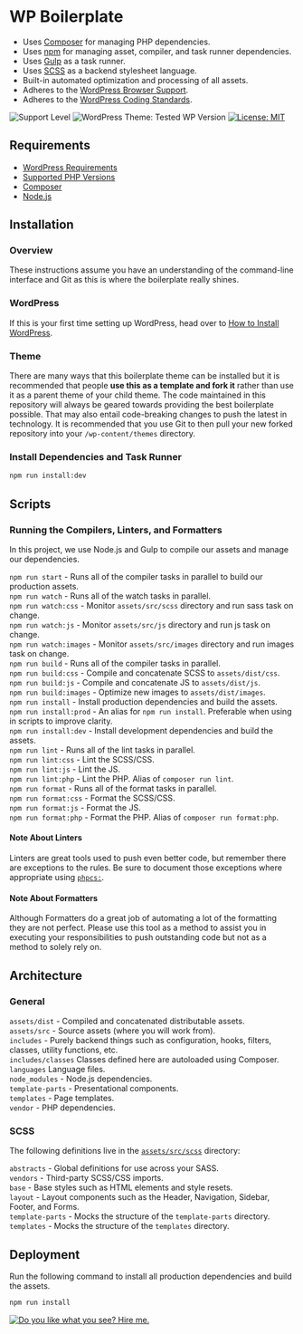 # WP Boilerplate

- Uses [Composer](https://getcomposer.org/) for managing PHP dependencies.
- Uses [npm](https://www.npmjs.com/) for managing asset, compiler, and task runner dependencies.
- Uses [Gulp](https://gulpjs.com/) as a task runner.
- Uses [SCSS](https://sass-lang.com/) as a backend stylesheet language.
- Built-in automated optimization and processing of all assets.
- Adheres to the [WordPress Browser Support](https://make.wordpress.org/core/handbook/best-practices/browser-support/).
- Adheres to the [WordPress Coding Standards](https://github.com/WordPress/WordPress-Coding-Standards).


![Support Level](https://img.shields.io/badge/support-beta-blueviolet.svg)
![WordPress Theme: Tested WP Version](https://img.shields.io/badge/wordpress-v5.4.1%20tested-brightgreen)
[![License: MIT](https://img.shields.io/badge/License-MIT-blue.svg)](https://github.com/stephensabatini/WP-Boilerplate/blob/master/LICENSE.md)


## Requirements

- [WordPress Requirements](https://wordpress.org/about/requirements/)
- [Supported PHP Versions](https://www.php.net/supported-versions.php)
- [Composer](https://getcomposer.org/download/)
- [Node.js](https://nodejs.org/en/download/)


## Installation

### Overview

These instructions assume you have an understanding of the command-line interface and Git as this is where the boilerplate really shines.


### WordPress

If this is your first time setting up WordPress, head over to [How to Install WordPress](https://wordpress.org/support/article/how-to-install-wordpress/).


### Theme

There are many ways that this boilerplate theme can be installed but it is recommended that people **use this as a template and fork it** rather than use it as a parent theme of your child theme. The code maintained in this repository will always be geared towards providing the best boilerplate possible. That may also entail code-breaking changes to push the latest in technology. It is recommended that you use Git to then pull your new forked repository into your `/wp-content/themes` directory.


### Install Dependencies and Task Runner

```sh
npm run install:dev
```

## Scripts

### Running the Compilers, Linters, and Formatters

In this project, we use Node.js and Gulp to compile our assets and manage our dependencies.

`npm run start` - Runs all of the compiler tasks in parallel to build our production assets.  
`npm run watch` - Runs all of the watch tasks in parallel.  
`npm run watch:css` - Monitor `assets/src/scss` directory and run sass task on change.  
`npm run watch:js` - Monitor `assets/src/js` directory and run js task on change.  
`npm run watch:images` - Monitor `assets/src/images` directory and run images task on change.  
`npm run build` - Runs all of the compiler tasks in parallel.  
`npm run build:css` - Compile and concatenate SCSS to `assets/dist/css`.  
`npm run build:js` - Compile and concatenate JS to `assets/dist/js`.  
`npm run build:images` - Optimize new images to `assets/dist/images`.  
`npm run install` - Install production dependencies and build the assets.  
`npm run install:prod` - An alias for `npm run install`. Preferable when using in scripts to improve clarity.  
`npm run install:dev` - Install development dependencies and build the assets.  
`npm run lint` - Runs all of the lint tasks in parallel.  
`npm run lint:css` - Lint the SCSS/CSS.  
`npm run lint:js` - Lint the JS.  
`npm run lint:php` - Lint the PHP. Alias of `composer run lint`.  
`npm run format` - Runs all of the format tasks in parallel.  
`npm run format:css` - Format the SCSS/CSS.  
`npm run format:js` - Format the JS.  
`npm run format:php` - Format the PHP. Alias of `composer run format:php`.  


#### Note About Linters

Linters are great tools used to push even better code, but remember there are exceptions to the rules. Be sure to document those exceptions where appropriate using [`phpcs:`](https://github.com/squizlabs/PHP_CodeSniffer/wiki/Advanced-Usage#ignoring-parts-of-a-file).


#### Note About Formatters

Although Formatters do a great job of automating a lot of the formatting they are not perfect. Please use this tool as a method to assist you in executing your responsibilities to push outstanding code but not as a method to solely rely on.


## Architecture

### General

`assets/dist` - Compiled and concatenated distributable assets.  
`assets/src` - Source assets (where you will work from).  
`includes` - Purely backend things such as configuration, hooks, filters, classes, utility functions, etc.  
`includes/classes`  Classes defined here are autoloaded using Composer.  
`languages` Language files.  
`node_modules` - Node.js dependencies.  
`template-parts` - Presentational components.  
`templates` - Page templates.  
`vendor` - PHP dependencies.


### SCSS

The following definitions live in the [`assets/src/scss`](https://github.com/stephensabatini/WP-Boilerplate/tree/master/assets/src/scss) directory:

`abstracts` - Global definitions for use across your SASS.  
`vendors` - Third-party SCSS/CSS imports.  
`base` - Base styles such as HTML elements and style resets.  
`layout` - Layout components such as the Header, Navigation, Sidebar, Footer, and Forms.  
`template-parts` - Mocks the structure of the `template-parts` directory.   
`templates` -  Mocks the structure of the `templates` directory.


## Deployment

Run the following command to install all production dependencies and build the assets.

```sh
npm run install
```


[![Do you like what you see? Hire me.](https://stephensabatini.s3.amazonaws.com/github/stephen-sabatini-version-control-banner.jpg)](https://stephensabatini.com/contact/)
